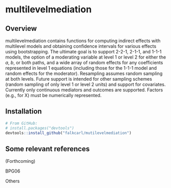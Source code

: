 # multilevelmediation

## Overview

multilevelmediation contains functions for computing indirect effects with
multilevel models and obtaining confidence intervals for various effects using
bootstrapping. The ultimate goal is to support 2-2-1, 2-1-1, and 1-1-1 models,
the option of a moderating variable at level 1 or level 2 for either the *a*, *b*,
or both paths, and a wide array of random effects for any coefficients
represented in level 1 equations (including those
for the 1-1-1 model and random effects for the moderator).
Resampling assumes random sampling at both levels. Future
support is intended for other sampling schemes (random sampling of only level 1
or level 2 units) and support for covariates. Currently only continuous mediators
and outcomes are supported. Factors (e.g., for X) must be numerically represented.

## Installation

``` r
# From GitHub:
# install.packages("devtools")
devtools::install_github("falkcarl/mutilevelmediation")
```

## Some relevant references

(Forthcoming)

BPG06

Others

